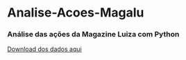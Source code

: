 # Analise-Acoes-Magalu
### Análise das ações da Magazine Luiza com Python
<a href="https://fliptru.com.br/comic/ladroes-de-vidas"> Download dos dados aqui </a>
